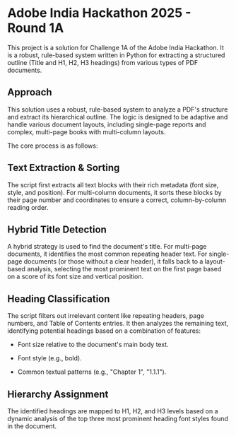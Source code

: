 # Adobe India Hackathon 2025 - Round 1A 
This project is a solution for Challenge 1A of the Adobe India Hackathon. It is a robust, rule-based system written in Python for extracting a structured outline (Title and H1, H2, H3 headings) from various types of PDF documents.

## Approach
This solution uses a robust, rule-based system to analyze a PDF's structure and extract its hierarchical outline. The logic is designed to be adaptive and handle various document layouts, including single-page reports and complex, multi-page books with multi-column layouts.

The core process is as follows:

## Text Extraction & Sorting 
The script first extracts all text blocks with their rich metadata (font size, style, and position). For multi-column documents, it sorts these blocks by their page number and coordinates to ensure a correct, column-by-column reading order.

## Hybrid Title Detection
A hybrid strategy is used to find the document's title. For multi-page documents, it identifies the most common repeating header text. For single-page documents (or those without a clear header), it falls back to a layout-based analysis, selecting the most prominent text on the first page based on a score of its font size and vertical position.

## Heading Classification
The script filters out irrelevant content like repeating headers, page numbers, and Table of Contents entries. It then analyzes the remaining text, identifying potential headings based on a combination of features:

* Font size relative to the document's main body text.

* Font style (e.g., bold).

* Common textual patterns (e.g., "Chapter 1", "1.1.1").

## Hierarchy Assignment
The identified headings are mapped to H1, H2, and H3 levels based on a dynamic analysis of the top three most prominent heading font styles found in the document.

